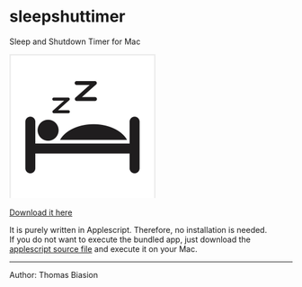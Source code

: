 # sleepshuttimer

Sleep and Shutdown Timer for Mac

![alt tag](https://raw.githubusercontent.com/inter-faced/sleepshuttimer/master/logo/logo.png)

[Download it here](https://raw.githubusercontent.com/inter-faced/sleepshuttimer/master/sleepshuttimer.zip)

It is purely written in Applescript. Therefore, no installation is needed.  
If you do not want to execute the bundled app, just download the [applescript source file](https://raw.githubusercontent.com/inter-faced/sleepshuttimer/master/source/main.scpt) and execute it on your Mac.

___

Author: Thomas Biasion

